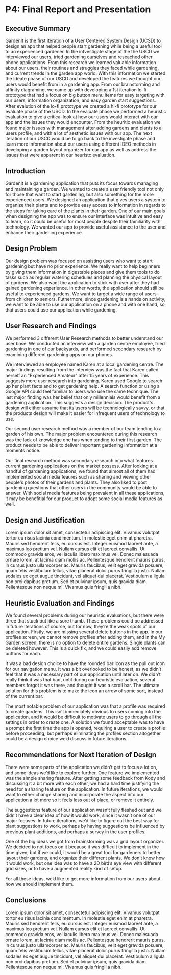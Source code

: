 # P4: Final Report and Presentation

## Executive Summary

GardenIt is the first iteration of a User Centered System Design (UCSD) to design an app that helped people start gardening while being a useful tool to an experienced gardener.  In the intvestigate stage of the the USCD we interviewed our users, tried gardening ourselves and reseached other phone applications.  From this research we learned valuable information about our users, their routines and struggles they faced while gardening, and current trends in the garden app world.  With this information we started the Ideate phase of our USCD and developed the features we thought our users would benefit from in a gardening app. From our brainstorming and affinity diagraming, we came up with developing a 1st iteration lo-fi prototype that had a focus on big button menu items for easy targeting with our users, information organization, and easy garden start suggestions.  After evalution of the lo-fi prototype we created a hi-fi prototype for our evaluate phase of the USCD.  In the evaluate phase we performed a heuristic evaluation to give a critical look at how our users would interact with our app and the issues they would encounter.  From the heuritic evaluation we found major issues with management after adding gardens and plants to a users profile, and with a lot of aesthetic issues with our app.  The next iteration of our USCD would be to go back to  the investigate phase and learn more information about our users using different IDEO methods in developing a garden layout organizer for our app as well as address the issues that were apparent in our heuristc evaluation.

## Introduction

GardenIt is a gardening application that puts its focus towards managing and maintaining a garden. We wanted to create a user friendly tool not only for those that want to start gardening, but also something for the more experienced users. We designed an application that gives users a system to organize their plants and to provide easy access to information in regards to the steps for taking care of the plants in their garden. One of our main goals when designing the app was to ensure our interface was intuitive and easy to learn, so it could be useful for most people despite their familiarity with technology. We wanted our app to provide useful assistance to the user and enhance their gardening experience.

## Design Problem

Our design problem was focused on assisting users who want to start gardening but have no prior experience. We really want to help beginners by giving them information in digestable pieces and give them tools to do tasks such as regular watering schedules and planning the physical layout of gardens. We also want the application to stick with user after they had gained gardening experience. In other words, the application should still be useful to experienced gardens. We want to target a wide range of users from children to seniors. Futhermore, since gardening is a hands on activity, we want to be able to use our application on a phone and with one hand, so that users could use our application while gardening.

## User Research and Findings

We performed 3 different User Research methods to better understand our user base. We conducted an interview with a garden centre employee, tried gardening in one of our backyards, and performed secondary research by examining different gardening apps on our phones.

We interviewed an employee named Karen at a local gardening centre. The major findings resulting from the interview was the fact that Karen called herself an "Experienced Amateur" after 15 years of experience. This suggests more user research into gardening. Karen used Google to search up her plant facts and to get gardening help. A search function or using a Google API could feel familiar to users who use the same technique. The last major finding was her belief that only millennials would benefit from a gardening application. This suggests a design decision. The product's design will either assume that its users will be technologically savvy, or that the products design will make it easier for infrequent users of technology to use.

Our second user research method was a member of our team tending to a garden of his own. The major problem encountered during this research was the lack of knowledge one has when tending to their first garden. The product needs to be able to deliver important gardening information at a moments notice.

Our final research method was secondary research into what features current gardening applications on the market possess. After looking at a handful of gardening applications, we found that almost all of them had implemented social media feaures such as sharing and viewing other people's photos of their gardens and plants. They also liked to post gardening questions that other users in the community would be able to answer. With social media features being prevalent in all these applications, it may be benefitial for our product to adopt some social media features as well.

## Design and Justification

Lorem ipsum dolor sit amet, consectetur adipiscing elit. Vivamus volutpat tortor eu risus lacinia condimentum. In molestie eget enim at pharetra. Mauris sed hendrerit felis, eu cursus est. Integer euismod laoreet ante, a maximus leo pretium vel. Nullam cursus elit et laoreet convallis. Ut commodo gravida eros, vel iaculis libero maximus vel. Donec malesuada ornare lorem, at lacinia diam mollis ac. Pellentesque hendrerit mauris purus, in cursus justo ullamcorper ac. Mauris faucibus, velit eget gravida posuere, quam felis vestibulum tellus, vitae placerat dolor purus fringilla justo. Nullam sodales ex eget augue tincidunt, vel aliquet dui placerat. Vestibulum a ligula non orci dapibus pretium. Sed et pulvinar ipsum, quis gravida diam. Pellentesque non neque mi. Vivamus quis fringilla nibh.

## Heuristic Evaluation and Findings

We found several problems during our heuristic evaluations, but there were three that stuck out like a sore thumb. These problems could be addressed in future iterations of course, but for now, they’re the weak spots of our application. Firstly, we are missing several delete buttons in the app. In our profiles screen, we cannot remove profiles after adding them, and in the My Garden screen, there is no option to delete entire gardens. Single plants can be deleted however. This is a quick fix, and we could easily add remove buttons for each.

It was a bad design choice to have the rounded bar icon as the pull out icon for our navigation menu. It was a bit overlooked to be honest, as we didn’t feel that it was a necessary part of our application until later on. We didn’t really think it was that bad, until during our heuristic evaluation, several members forgot it was there, and thought it was a scroll bar. The ultimate solution for this problem is to make the icon an arrow of some sort, instead of the current bar.

The most notable problem of our application was that a profile was required to create gardens. This isn’t immediately obvious to users coming into the application, and it would be difficult to motivate users to go through all the settings in order to create one. A solution we found acceptable was to have a prompt the first time the app is opened, requiring a user to create a profile before proceeding, but perhaps eliminating the profiles section altogether could be a design choice we’d discuss in future iterations.

## Recommendations for Next Iteration of Design

There were some parts of the application we didn’t get to focus a lot on, and some ideas we’d like to explore further. One feature we implemented was the simple sharing feature. After getting some feedback from Kody and discussing it a bit more with each other, we had a hard time justifying the need for a sharing feature on the application. In future iterations, we would want to either change sharing and incorporate the aspect into our application a lot more so it feels less out of place, or remove it entirely.

The suggestions feature of our application wasn’t fully fleshed out and we didn’t have a clear idea of how it would work, since it wasn’t one of our major focuses. In future iterations, we’d like to figure out the best way for plant suggestions to work, perhaps by having suggestions be influenced by previous plant additions, and perhaps a survey in the user profiles.

One of the big ideas we got from brainstorming was a grid layout organizer. We decided to not focus on it because it was difficult to implement in the time given, but if we could, it would be a great tool for gardeners to better layout their gardens, and organize their different plants. We don’t know how it would work, but one idea was to have a 2D bird’s eye view with different grid sizes, or to have a augmented reality kind of setup.

For all these ideas, we’d like to get more information from our users about how we should implement them.

## Conclusions

Lorem ipsum dolor sit amet, consectetur adipiscing elit. Vivamus volutpat tortor eu risus lacinia condimentum. In molestie eget enim at pharetra. Mauris sed hendrerit felis, eu cursus est. Integer euismod laoreet ante, a maximus leo pretium vel. Nullam cursus elit et laoreet convallis. Ut commodo gravida eros, vel iaculis libero maximus vel. Donec malesuada ornare lorem, at lacinia diam mollis ac. Pellentesque hendrerit mauris purus, in cursus justo ullamcorper ac. Mauris faucibus, velit eget gravida posuere, quam felis vestibulum tellus, vitae placerat dolor purus fringilla justo. Nullam sodales ex eget augue tincidunt, vel aliquet dui placerat. Vestibulum a ligula non orci dapibus pretium. Sed et pulvinar ipsum, quis gravida diam. Pellentesque non neque mi. Vivamus quis fringilla nibh.
